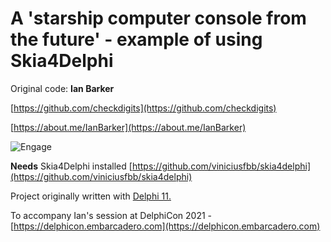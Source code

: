 # A 'starship computer console from the future' - example of using Skia4Delphi

Original code: **Ian Barker** 

[https://github.com/checkdigits](https://github.com/checkdigits)

[https://about.me/IanBarker](https://about.me/IanBarker)

![Engage](https://github.com/checkdigits/spacecomputer/blob/main/graphics/delphi_con_barker_demo.gif)
			   
__Needs__ Skia4Delphi installed [https://github.com/viniciusfbb/skia4delphi](https://github.com/viniciusfbb/skia4delphi)

Project originally written with [Delphi 11.](https://www.embarcadero.com/products/delphi)

To accompany Ian's session at DelphiCon 2021 - [https://delphicon.embarcadero.com](https://delphicon.embarcadero.com)


